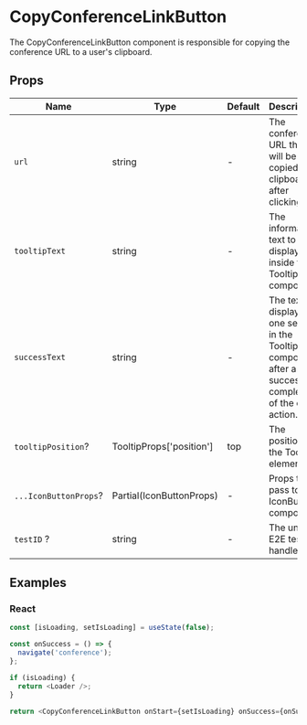 # CopyConferenceLinkButton

The CopyConferenceLinkButton component is responsible for copying the conference URL to a user's clipboard.

## Props

| Name                  | Type                     | Default | Description                                                                                                   |
| --------------------- | ------------------------ | ------- | ------------------------------------------------------------------------------------------------------------- |
| `url`                 | string                   | -       | The conference URL that will be copied to clipboard after clicking.                                           |
| `tooltipText`         | string                   | -       | The informative text to display inside the Tooltip component.                                                 |
| `successText`         | string                   | -       | The text to display for one second in the Tooltip component after a successful completion of the copy action. |
| `tooltipPosition`?    | TooltipProps['position'] | top     | The position of the Tooltip element.                                                                          |
| `...IconButtonProps`? | Partial(IconButtonProps) | -       | Props to pass to the IconButton component.                                                                    |
| `testID` ?            | string                   | -       | The unique E2E test handler.                                                                                  |

## Examples

### React

```javascript
const [isLoading, setIsLoading] = useState(false);

const onSuccess = () => {
  navigate('conference');
};

if (isLoading) {
  return <Loader />;
}

return <CopyConferenceLinkButton onStart={setIsLoading} onSuccess={onSuccess} text="Copy" testID="CopyButton" />;
```
